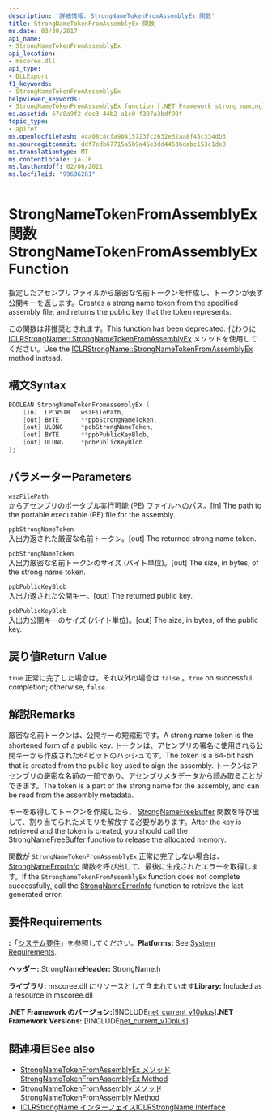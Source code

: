 ```yaml
---
description: '詳細情報: StrongNameTokenFromAssemblyEx 関数'
title: StrongNameTokenFromAssemblyEx 関数
ms.date: 03/30/2017
api_name:
- StrongNameTokenFromAssemblyEx
api_location:
- mscoree.dll
api_type:
- DLLExport
f1_keywords:
- StrongNameTokenFromAssemblyEx
helpviewer_keywords:
- StrongNameTokenFromAssemblyEx function [.NET Framework strong naming]
ms.assetid: 67a8a9f2-dee3-44b2-a1c0-f307a3bdf90f
topic_type:
- apiref
ms.openlocfilehash: 4ca08c8cfa90415723fc2632e32aa8f45c334db3
ms.sourcegitcommit: ddf7edb67715a5b9a45e3dd44536dabc153c1de0
ms.translationtype: MT
ms.contentlocale: ja-JP
ms.lasthandoff: 02/06/2021
ms.locfileid: "99636281"
---
```

# <a name="strongnametokenfromassemblyex-function"></a><span data-ttu-id="6fbe6-103">StrongNameTokenFromAssemblyEx 関数</span><span class="sxs-lookup"><span data-stu-id="6fbe6-103">StrongNameTokenFromAssemblyEx Function</span></span>

<span data-ttu-id="6fbe6-104">指定したアセンブリファイルから厳密な名前トークンを作成し、トークンが表す公開キーを返します。</span><span class="sxs-lookup"><span data-stu-id="6fbe6-104">Creates a strong name token from the specified assembly file, and returns the public key that the token represents.</span></span>  
  
 <span data-ttu-id="6fbe6-105">この関数は非推奨とされます。</span><span class="sxs-lookup"><span data-stu-id="6fbe6-105">This function has been deprecated.</span></span> <span data-ttu-id="6fbe6-106">代わりに [ICLRStrongName:: StrongNameTokenFromAssemblyEx](../hosting/iclrstrongname-strongnametokenfromassemblyex-method.md) メソッドを使用してください。</span><span class="sxs-lookup"><span data-stu-id="6fbe6-106">Use the [ICLRStrongName::StrongNameTokenFromAssemblyEx](../hosting/iclrstrongname-strongnametokenfromassemblyex-method.md) method instead.</span></span>  
  
## <a name="syntax"></a><span data-ttu-id="6fbe6-107">構文</span><span class="sxs-lookup"><span data-stu-id="6fbe6-107">Syntax</span></span>  
  
```cpp  
BOOLEAN StrongNameTokenFromAssemblyEx (  
    [in]  LPCWSTR   wszFilePath,  
    [out] BYTE      **ppbStrongNameToken,  
    [out] ULONG     *pcbStrongNameToken,  
    [out] BYTE      **ppbPublicKeyBlob,  
    [out] ULONG     *pcbPublicKeyBlob  
);  
```  
  
## <a name="parameters"></a><span data-ttu-id="6fbe6-108">パラメーター</span><span class="sxs-lookup"><span data-stu-id="6fbe6-108">Parameters</span></span>  

 `wszFilePath`  
 <span data-ttu-id="6fbe6-109">からアセンブリのポータブル実行可能 (PE) ファイルへのパス。</span><span class="sxs-lookup"><span data-stu-id="6fbe6-109">[in] The path to the portable executable (PE) file for the assembly.</span></span>  
  
 `ppbStrongNameToken`  
 <span data-ttu-id="6fbe6-110">入出力返された厳密な名前トークン。</span><span class="sxs-lookup"><span data-stu-id="6fbe6-110">[out] The returned strong name token.</span></span>  
  
 `pcbStrongNameToken`  
 <span data-ttu-id="6fbe6-111">入出力厳密な名前トークンのサイズ (バイト単位)。</span><span class="sxs-lookup"><span data-stu-id="6fbe6-111">[out] The size, in bytes, of the strong name token.</span></span>  
  
 `ppbPublicKeyBlob`  
 <span data-ttu-id="6fbe6-112">入出力返された公開キー。</span><span class="sxs-lookup"><span data-stu-id="6fbe6-112">[out] The returned public key.</span></span>  
  
 `pcbPublicKeyBlob`  
 <span data-ttu-id="6fbe6-113">入出力公開キーのサイズ (バイト単位)。</span><span class="sxs-lookup"><span data-stu-id="6fbe6-113">[out] The size, in bytes, of the public key.</span></span>  
  
## <a name="return-value"></a><span data-ttu-id="6fbe6-114">戻り値</span><span class="sxs-lookup"><span data-stu-id="6fbe6-114">Return Value</span></span>  

 <span data-ttu-id="6fbe6-115">`true` 正常に完了した場合は。それ以外の場合は `false` 。</span><span class="sxs-lookup"><span data-stu-id="6fbe6-115">`true` on successful completion; otherwise, `false`.</span></span>  
  
## <a name="remarks"></a><span data-ttu-id="6fbe6-116">解説</span><span class="sxs-lookup"><span data-stu-id="6fbe6-116">Remarks</span></span>  

 <span data-ttu-id="6fbe6-117">厳密な名前トークンは、公開キーの短縮形です。</span><span class="sxs-lookup"><span data-stu-id="6fbe6-117">A strong name token is the shortened form of a public key.</span></span> <span data-ttu-id="6fbe6-118">トークンは、アセンブリの署名に使用される公開キーから作成された64ビットのハッシュです。</span><span class="sxs-lookup"><span data-stu-id="6fbe6-118">The token is a 64-bit hash that is created from the public key used to sign the assembly.</span></span> <span data-ttu-id="6fbe6-119">トークンはアセンブリの厳密な名前の一部であり、アセンブリメタデータから読み取ることができます。</span><span class="sxs-lookup"><span data-stu-id="6fbe6-119">The token is a part of the strong name for the assembly, and can be read from the assembly metadata.</span></span>  
  
 <span data-ttu-id="6fbe6-120">キーを取得してトークンを作成したら、 [StrongNameFreeBuffer](strongnamefreebuffer-function.md) 関数を呼び出して、割り当てられたメモリを解放する必要があります。</span><span class="sxs-lookup"><span data-stu-id="6fbe6-120">After the key is retrieved and the token is created, you should call the [StrongNameFreeBuffer](strongnamefreebuffer-function.md) function to release the allocated memory.</span></span>  
  
 <span data-ttu-id="6fbe6-121">関数が `StrongNameTokenFromAssemblyEx` 正常に完了しない場合は、 [StrongNameErrorInfo](strongnameerrorinfo-function.md) 関数を呼び出して、最後に生成されたエラーを取得します。</span><span class="sxs-lookup"><span data-stu-id="6fbe6-121">If the `StrongNameTokenFromAssemblyEx` function does not complete successfully, call the [StrongNameErrorInfo](strongnameerrorinfo-function.md) function to retrieve the last generated error.</span></span>  
  
## <a name="requirements"></a><span data-ttu-id="6fbe6-122">要件</span><span class="sxs-lookup"><span data-stu-id="6fbe6-122">Requirements</span></span>  

 <span data-ttu-id="6fbe6-123">**:**「[システム要件](../../get-started/system-requirements.md)」を参照してください。</span><span class="sxs-lookup"><span data-stu-id="6fbe6-123">**Platforms:** See [System Requirements](../../get-started/system-requirements.md).</span></span>  
  
 <span data-ttu-id="6fbe6-124">**ヘッダー:** StrongName</span><span class="sxs-lookup"><span data-stu-id="6fbe6-124">**Header:** StrongName.h</span></span>  
  
 <span data-ttu-id="6fbe6-125">**ライブラリ:** mscoree.dll にリソースとして含まれています</span><span class="sxs-lookup"><span data-stu-id="6fbe6-125">**Library:** Included as a resource in mscoree.dll</span></span>  
  
 <span data-ttu-id="6fbe6-126">**.NET Framework のバージョン:**[!INCLUDE[net_current_v10plus](../../../../includes/net-current-v10plus-md.md)]</span><span class="sxs-lookup"><span data-stu-id="6fbe6-126">**.NET Framework Versions:** [!INCLUDE[net_current_v10plus](../../../../includes/net-current-v10plus-md.md)]</span></span>  
  
## <a name="see-also"></a><span data-ttu-id="6fbe6-127">関連項目</span><span class="sxs-lookup"><span data-stu-id="6fbe6-127">See also</span></span>

- [<span data-ttu-id="6fbe6-128">StrongNameTokenFromAssemblyEx メソッド</span><span class="sxs-lookup"><span data-stu-id="6fbe6-128">StrongNameTokenFromAssemblyEx Method</span></span>](../hosting/iclrstrongname-strongnametokenfromassemblyex-method.md)
- [<span data-ttu-id="6fbe6-129">StrongNameTokenFromAssembly メソッド</span><span class="sxs-lookup"><span data-stu-id="6fbe6-129">StrongNameTokenFromAssembly Method</span></span>](../hosting/iclrstrongname-strongnametokenfromassembly-method.md)
- [<span data-ttu-id="6fbe6-130">ICLRStrongName インターフェイス</span><span class="sxs-lookup"><span data-stu-id="6fbe6-130">ICLRStrongName Interface</span></span>](../hosting/iclrstrongname-interface.md)

